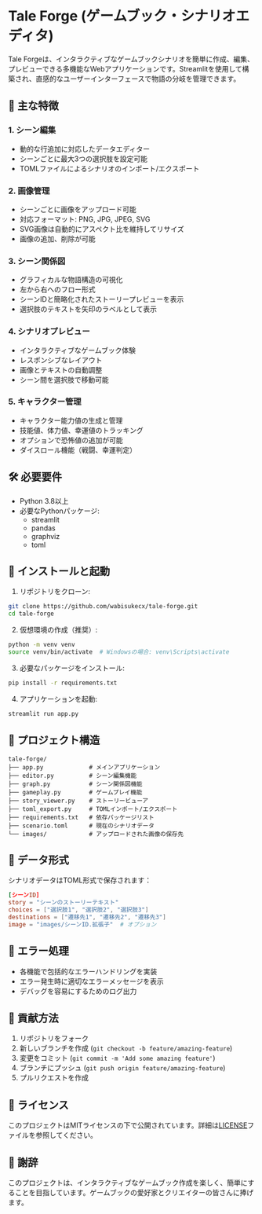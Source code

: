 # Tale Forge (ゲームブック・シナリオエディタ)

Tale Forgeは、インタラクティブなゲームブックシナリオを簡単に作成、編集、プレビューできる多機能なWebアプリケーションです。Streamlitを使用して構築され、直感的なユーザーインターフェースで物語の分岐を管理できます。

## 🌟 主な特徴

### 1. シーン編集
- 動的な行追加に対応したデータエディター
- シーンごとに最大3つの選択肢を設定可能
- TOMLファイルによるシナリオのインポート/エクスポート

### 2. 画像管理
- シーンごとに画像をアップロード可能
- 対応フォーマット: PNG, JPG, JPEG, SVG
- SVG画像は自動的にアスペクト比を維持してリサイズ
- 画像の追加、削除が可能

### 3. シーン関係図
- グラフィカルな物語構造の可視化
- 左から右へのフロー形式
- シーンIDと簡略化されたストーリープレビューを表示
- 選択肢のテキストを矢印のラベルとして表示

### 4. シナリオプレビュー
- インタラクティブなゲームブック体験
- レスポンシブなレイアウト
- 画像とテキストの自動調整
- シーン間を選択肢で移動可能

### 5. キャラクター管理
- キャラクター能力値の生成と管理
- 技能値、体力値、幸運値のトラッキング
- オプションで恐怖値の追加が可能
- ダイスロール機能（戦闘、幸運判定）

## 🛠 必要要件

- Python 3.8以上
- 必要なPythonパッケージ:
  - streamlit
  - pandas
  - graphviz
  - toml

## 🚀 インストールと起動

1. リポジトリをクローン:
```bash
git clone https://github.com/wabisukecx/tale-forge.git
cd tale-forge
```

2. 仮想環境の作成（推奨）:
```bash
python -m venv venv
source venv/bin/activate  # Windowsの場合: venv\Scripts\activate
```

3. 必要なパッケージをインストール:
```bash
pip install -r requirements.txt
```

4. アプリケーションを起動:
```bash
streamlit run app.py
```

## 📂 プロジェクト構造

```
tale-forge/
├── app.py             # メインアプリケーション
├── editor.py          # シーン編集機能
├── graph.py           # シーン関係図機能
├── gameplay.py        # ゲームプレイ機能
├── story_viewer.py    # ストーリービューア
├── toml_export.py     # TOMLインポート/エクスポート
├── requirements.txt   # 依存パッケージリスト
├── scenario.toml      # 現在のシナリオデータ
└── images/            # アップロードされた画像の保存先
```

## 📖 データ形式

シナリオデータはTOML形式で保存されます：

```toml
[シーンID]
story = "シーンのストーリーテキスト"
choices = ["選択肢1", "選択肢2", "選択肢3"]
destinations = ["遷移先1", "遷移先2", "遷移先3"]
image = "images/シーンID.拡張子"  # オプション
```

## 🔧 エラー処理

- 各機能で包括的なエラーハンドリングを実装
- エラー発生時に適切なエラーメッセージを表示
- デバッグを容易にするためのログ出力

## 🤝 貢献方法

1. リポジトリをフォーク
2. 新しいブランチを作成 (`git checkout -b feature/amazing-feature`)
3. 変更をコミット (`git commit -m 'Add some amazing feature'`)
4. ブランチにプッシュ (`git push origin feature/amazing-feature`)
5. プルリクエストを作成

## 📄 ライセンス

このプロジェクトはMITライセンスの下で公開されています。詳細は[LICENSE](LICENSE)ファイルを参照してください。

## 🙏 謝辞

このプロジェクトは、インタラクティブなゲームブック作成を楽しく、簡単にすることを目指しています。ゲームブックの愛好家とクリエイターの皆さんに捧げます。